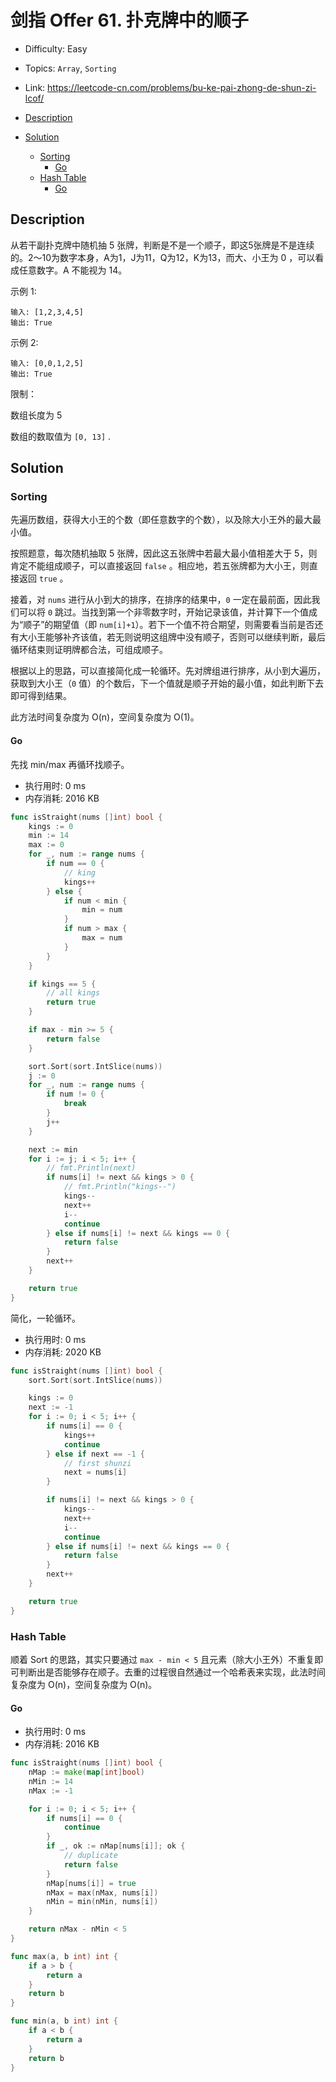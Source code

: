 <!-- omit in toc -->
# 剑指 Offer 61.  扑克牌中的顺子

- Difficulty: Easy
- Topics: `Array`, `Sorting`
- Link: https://leetcode-cn.com/problems/bu-ke-pai-zhong-de-shun-zi-lcof/

- [Description](#description)
- [Solution](#solution)
  - [Sorting](#sorting)
    - [Go](#go)
  - [Hash Table](#hash-table)
    - [Go](#go-1)

## Description

从若干副扑克牌中随机抽 5 张牌，判断是不是一个顺子，即这5张牌是不是连续的。2～10为数字本身，A为1，J为11，Q为12，K为13，而大、小王为 0 ，可以看成任意数字。A 不能视为 14。

示例 1:
```
输入: [1,2,3,4,5]
输出: True
```

示例 2:
```
输入: [0,0,1,2,5]
输出: True
```

限制：

数组长度为 5 

数组的数取值为 `[0, 13]` .


## Solution

### Sorting

先遍历数组，获得大小王的个数（即任意数字的个数），以及除大小王外的最大最小值。

按照题意，每次随机抽取 5 张牌，因此这五张牌中若最大最小值相差大于 5，则肯定不能组成顺子，可以直接返回 `false` 。相应地，若五张牌都为大小王，则直接返回 `true` 。

接着，对 `nums` 进行从小到大的排序，在排序的结果中，`0` 一定在最前面，因此我们可以将 `0` 跳过。当找到第一个非零数字时，开始记录该值，并计算下一个值成为“顺子”的期望值（即 `num[i]+1`）。若下一个值不符合期望，则需要看当前是否还有大小王能够补齐该值，若无则说明这组牌中没有顺子，否则可以继续判断，最后循环结束则证明牌都合法，可组成顺子。

根据以上的思路，可以直接简化成一轮循环。先对牌组进行排序，从小到大遍历，获取到大小王（`0` 值）的个数后，下一个值就是顺子开始的最小值，如此判断下去即可得到结果。

此方法时间复杂度为 O(n)，空间复杂度为 O(1)。

#### Go

先找 min/max 再循环找顺子。

- 执行用时: 0 ms
- 内存消耗: 2016 KB

```go
func isStraight(nums []int) bool {
    kings := 0
    min := 14
    max := 0
    for _, num := range nums {
        if num == 0 {
            // king
            kings++
        } else {
            if num < min {
                min = num
            }
            if num > max {
                max = num
            }
        }
    }

    if kings == 5 {
        // all kings
        return true
    }

    if max - min >= 5 {
        return false
    }

    sort.Sort(sort.IntSlice(nums))
    j := 0
    for _, num := range nums {
        if num != 0 {
            break
        }
        j++
    }

    next := min
    for i := j; i < 5; i++ {
        // fmt.Println(next)
        if nums[i] != next && kings > 0 {
            // fmt.Println("kings--")
            kings--
            next++
            i--
            continue
        } else if nums[i] != next && kings == 0 {
            return false
        }
        next++
    }

    return true
}
```

简化，一轮循环。

- 执行用时: 0 ms
- 内存消耗: 2020 KB

```go
func isStraight(nums []int) bool {
    sort.Sort(sort.IntSlice(nums))

    kings := 0
    next := -1
    for i := 0; i < 5; i++ {
        if nums[i] == 0 {
            kings++
            continue
        } else if next == -1 {
            // first shunzi
            next = nums[i]
        }

        if nums[i] != next && kings > 0 {
            kings--
            next++
            i--
            continue
        } else if nums[i] != next && kings == 0 {
            return false
        }
        next++
    }

    return true
}
```

### Hash Table

顺着 Sort 的思路，其实只要通过 `max - min < 5` 且元素（除大小王外）不重复即可判断出是否能够存在顺子。去重的过程很自然通过一个哈希表来实现，此法时间复杂度为 O(n)，空间复杂度为 O(n)。

#### Go

- 执行用时: 0 ms
- 内存消耗: 2016 KB

```go
func isStraight(nums []int) bool {
    nMap := make(map[int]bool)
    nMin := 14
    nMax := -1

    for i := 0; i < 5; i++ {
        if nums[i] == 0 {
            continue
        }
        if _, ok := nMap[nums[i]]; ok {
            // duplicate
            return false
        }
        nMap[nums[i]] = true
        nMax = max(nMax, nums[i])
        nMin = min(nMin, nums[i])
    }

    return nMax - nMin < 5
}

func max(a, b int) int {
    if a > b {
        return a
    }
    return b
}

func min(a, b int) int {
    if a < b {
        return a
    }
    return b
}
```